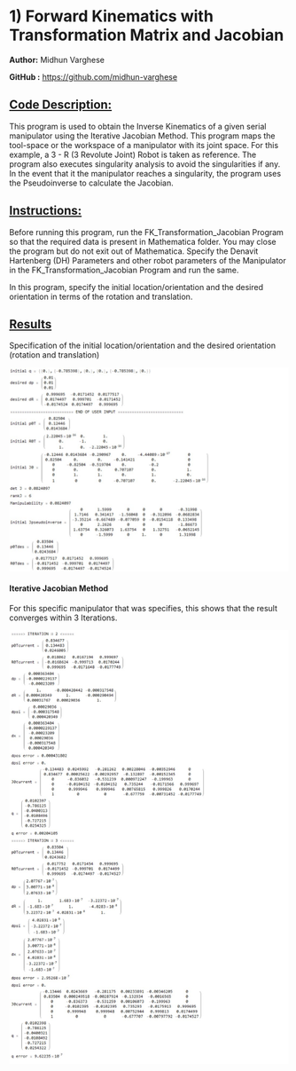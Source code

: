 # 1) Forward Kinematics with Transformation Matrix and Jacobian
**Author:** Midhun Varghese  

**GitHub :** https://github.com/midhun-varghese   



## <u>**Code Description:**</u> 

This program is used to obtain the Inverse Kinematics of a given serial manipulator using the Iterative Jacobian Method. This program maps the tool-space or the workspace of a manipulator with its joint space. For this example, a 3 - R (3 Revolute Joint) Robot is taken as reference.  The program also executes singularity analysis to avoid the singularities if any. In the event that it the manipulator reaches a singularity, the program uses the Pseudoinverse to calculate the Jacobian.  



## **<u>Instructions:</u>**

Before running this program, run the FK_Transformation_Jacobian Program so that the required data is present in Mathematica folder. You may close the program but do not exit out of Mathematica. Specify the Denavit Hartenberg (DH) Parameters and other robot parameters of the Manipulator in the FK_Transformation_Jacobian Program and run the same. 

In this program, specify the initial location/orientation and the desired orientation in terms of the rotation and translation. 



## **<u>Results</u>**

Specification of the initial location/orientation and the desired orientation (rotation and translation)

![img](Images/Result1.jpg)







#### Iterative Jacobian Method

For this specific manipulator that was specifies, this shows that the result converges within 3 Iterations.

![img](Images/Result2.jpg)


